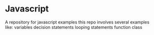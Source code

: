 # Javascript
A repository for javascript examples
this repo involves several examples like:
variables
decision statements
looping statements
function 
class
